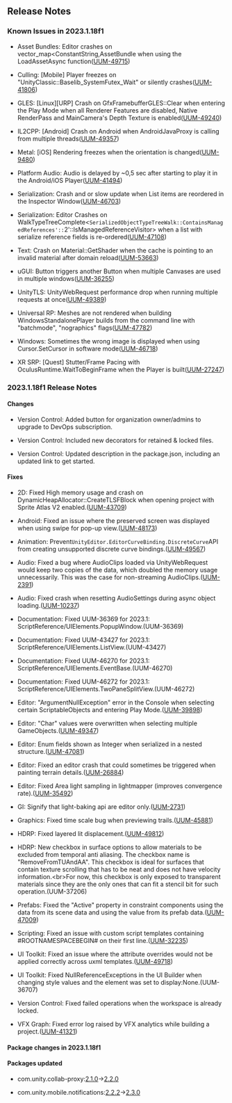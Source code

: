 ## Release Notes

### Known Issues in 2023.1.18f1

-   Asset Bundles: Editor crashes on vector_map\<ConstantString,AssetBundle when using the LoadAssetAsync function([UUM-49715](https://issuetracker.unity3d.com/issues/editor-crashes-on-vector-map-constantstring-assetbundle-when-using-the-loadassetasync-function))

-   Culling: \[Mobile\] Player freezes on \"UnityClassic::Baselib_SystemFutex_Wait\" or silently crashes([UUM-41806](https://issuetracker.unity3d.com/issues/android-player-freezes-on-unityclassic-baselib-systemfutex-wait-or-silently-crashes))

-   GLES: \[Linux\]\[URP\] Crash on GfxFramebufferGLES::Clear when entering the Play Mode when all Renderer Features are disabled, Native RenderPass and MainCamera\'s Depth Texture is enabled([UUM-49240](https://issuetracker.unity3d.com/issues/linux-urp-crash-on-gfxframebuffergles-clear-when-entering-the-play-mode-when-all-renderer-features-are-disabled-native-renderpass-and-maincameras-depth-texture-is-enabled))

-   IL2CPP: \[Android\] Crash on Android when AndroidJavaProxy is calling from multiple threads([UUM-49357](https://issuetracker.unity3d.com/issues/android-crash-on-android-when-androidjavaproxy-is-calling-from-multiple-threads))

-   Metal: \[iOS\] Rendering freezes when the orientation is changed([UUM-9480](https://issuetracker.unity3d.com/issues/ios-rendering-freezes-when-the-orientation-is-changed))

-   Platform Audio: Audio is delayed by \~0,5 sec after starting to play it in the Android/iOS Player([UUM-41494](https://issuetracker.unity3d.com/issues/audio-is-delayed-by-05-sec-after-starting-to-play-it-in-the-android-slash-ios-player))

-   Serialization: Crash and or slow update when List items are reordered in the Inspector Window([UUM-46703](https://issuetracker.unity3d.com/issues/crash-and-or-slow-update-when-list-items-are-reordered-in-the-inspector-window))

-   Serialization: Editor Crashes on WalkTypeTreeComplete\<` SerializedObjectTypeTreeWalk::ContainsManagedReferences':: `2\'::IsManagedReferenceVisitor\> when a list with serialize reference fields is re-ordered([UUM-47108](https://issuetracker.unity3d.com/issues/editor-crashes-on-walktypetreecomplete-serializedobjecttypetreewalk-containsmanagedreferences-2-ismanagedreferencevisitor-when-a-list-with-serialize-reference-fields-is-re-ordered))

-   Text: Crash on Material::GetShader when the cache is pointing to an invalid material after domain reload([UUM-53663](https://issuetracker.unity3d.com/issues/crash-on-material-getshader-when-the-cache-is-pointing-to-an-invalid-material-after-domain-reload))

-   uGUI: Button triggers another Button when multiple Canvases are used in multiple windows([UUM-36255](https://issuetracker.unity3d.com/issues/button-triggers-another-button-when-multiple-canvases-are-used-in-multiple-windows))

-   UnityTLS: UnityWebRequest performance drop when running multiple requests at once([UUM-49389](https://issuetracker.unity3d.com/issues/unitywebrequestexception-cannot-resolve-destination-host-errors-appear-when-making-multiple-http-get-requests-using-unitywebrequest-and-the-cysharp-dot-threading-dot-tasks))

-   Universal RP: Meshes are not rendered when building WindowsStandalonePlayer builds from the command line with \"batchmode\", \"nographics\" flags([UUM-47782](https://issuetracker.unity3d.com/issues/linux-meshes-are-not-rendered-when-building-windowsstandaloneplayer-builds-from-the-linux-command-line-with-batchmode-nographics-flags))

-   Windows: Sometimes the wrong image is displayed when using Cursor.SetCursor in software mode([UUM-46718](https://issuetracker.unity3d.com/issues/sometimes-the-wrong-image-is-displayed-when-using-cursor-dot-setcursor-in-software-mode))

-   XR SRP: \[Quest\] Stutter/Frame Pacing with OculusRuntime.WaitToBeginFrame when the Player is built([UUM-27247](https://issuetracker.unity3d.com/issues/quest-stutter-slash-frame-pacing-with-oculusruntime-dot-waittobeginframe-when-the-player-is-built))

### 2023.1.18f1 Release Notes

#### Changes

-   Version Control: Added button for organization owner/admins to upgrade to DevOps subscription.

-   Version Control: Included new decorators for retained &amp; locked files.

-   Version Control: Updated description in the package.json, including an updated link to get started.

#### Fixes

-   2D: Fixed High memory usage and crash on DynamicHeapAllocator::CreateTLSFBlock when opening project with Sprite Atlas V2 enabled.([UUM-43709](https://issuetracker.unity3d.com/issues/high-memory-usage-and-crash-on-dynamicheapallocator-createtlsfblock-when-opening-project-with-sprite-atlas-v2-enabled))

-   Android: Fixed an issue where the preserved screen was displayed when using swipe for pop-up view.([UUM-48173](https://issuetracker.unity3d.com/issues/android-the-player-stops-updating-when-its-in-the-swipe-for-pop-up-view-pop-up-view))

-   Animation: Prevent` UnityEditor.EditorCurveBinding.DiscreteCurve `API from creating unsupported discrete curve bindings.([UUM-49567](https://issuetracker.unity3d.com/issues/invalidcastexception-specified-cast-is-not-valid-dot-is-thrown-when-creating-animation-through-script))

-   Audio: Fixed a bug where AudioClips loaded via UnityWebRequest would keep two copies of the data, which doubled the memory usage unnecessarily. This was the case for non-streaming AudioClips.([UUM-2391](https://issuetracker.unity3d.com/issues/ios-non-streaming-audio-clips-loaded-from-unitywebrequest-retain-file-reference-after-unloading))

-   Audio: Fixed crash when resetting AudioSettings during async object loading.([UUM-10237](https://issuetracker.unity3d.com/issues/reseting-audio-settings-on-game-object-which-has-dontdestroyonload-causes-a-crash))

-   Documentation: Fixed UUM-36369 for 2023.1: ScriptReference/UIElements.PopupWindow.(UUM-36369)

-   Documentation: Fixed UUM-43427 for 2023.1: ScriptReference/UIElements.ListView.(UUM-43427)

-   Documentation: Fixed UUM-46270 for 2023.1: ScriptReference/UIElements.EventBase.(UUM-46270)

-   Documentation: Fixed UUM-46272 for 2023.1: ScriptReference/UIElements.TwoPaneSplitView.(UUM-46272)

-   Editor: \"ArgumentNullException\" error in the Console when selecting certain ScriptableObjects and entering Play Mode.([UUM-39898](https://issuetracker.unity3d.com/issues/argumentnullexception-error-in-the-console-when-selecting-certain-scriptableobjects-and-entering-play-mode))

-   Editor: \"Char\" values were overwritten when selecting multiple GameObjects.([UUM-49347](https://issuetracker.unity3d.com/issues/char-values-are-overwritten-when-selecting-multiple-gameobejcts))

-   Editor: Enum fields shown as Integer when serialized in a nested structure.([UUM-47081](https://issuetracker.unity3d.com/issues/enum-field-is-shown-as-an-integer-field-when-it-is-serialized-in-a-nested-structure))

-   Editor: Fixed an editor crash that could sometimes be triggered when painting terrain details.([UUM-26884](https://issuetracker.unity3d.com/issues/crash-on-terraindata-custom-internal-setdetaillayer-injected-when-using-paint-details-tool))

-   Editor: Fixed Area light sampling in lightmapper (improves convergence rate).([UUM-35492](https://issuetracker.unity3d.com/issues/cpu-and-gpu-progressive-lightmappers-produce-different-lightmap-results-when-generating-lightning))

-   GI: Signify that light-baking api are editor only.([UUM-2731](https://issuetracker.unity3d.com/issues/light-related-editor-only-apis-are-not-clearly-marked-as-such-confusing-users))

-   Graphics: Fixed time scale bug when previewing trails.([UUM-45881](https://issuetracker.unity3d.com/issues/trail-renderers-trail-doesnt-disappear-after-a-specified-time))

-   HDRP: Fixed layered lit displacement.([UUM-49812](https://issuetracker.unity3d.com/issues/the-height-map-amplitude-is-not-working-when-using-hdrp-slash-layeredlit))

-   HDRP: New checkbox in surface options to allow materials to be excluded from temporal anti aliasing. The checkbox name is \"RemoveFromTUAndAA\". This checkbox is ideal for surfaces that contain texture scrolling that has to be neat and does not have velocity information.\<br\>For now, this checkbox is only exposed to transparent materials since they are the only ones that can fit a stencil bit for such operation.(UUM-37206)

-   Prefabs: Fixed the \"Active\" property in constraint components using the data from its scene data and using the value from its prefab data.([UUM-47009](https://issuetracker.unity3d.com/issues/override-for-the-constraints-property-is-active-is-lost-when-upgrading-a-project))

-   Scripting: Fixed an issue with custom script templates containing #ROOTNAMESPACEBEGIN# on their first line.([UUM-32235](https://issuetracker.unity3d.com/issues/rootnamespacebegin-variable-is-parsed-to-the-new-script-when-placed-on-the-first-line-of-the-template))

-   UI Toolkit: Fixed an issue where the attribute overrides would not be applied correctly across uxml templates.([UUM-49718](https://issuetracker.unity3d.com/issues/a-button-label-is-not-displayed-according-to-its-original-label-when-it-is-inside-a-different-uxml-document-and-there-are-multiple-buttons))

-   UI Toolkit: Fixed NullReferenceExceptions in the UI Builder when changing style values and the element was set to display:None.(UUM-36707)

-   Version Control: Fixed failed operations when the workspace is already locked.

-   VFX Graph: Fixed error log raised by VFX analytics while building a project.([UUM-41321](https://issuetracker.unity3d.com/issues/analytics-could-not-log-project-build-event-error-when-the-player-is-built))

#### Package changes in 2023.1.18f1

#### Packages updated

-   com.unity.collab-proxy:[2.1.0](https://docs.unity3d.com/Packages/com.unity.collab-proxy@2.1//changelog/CHANGELOG.html)&#x2192;[2.2.0](https://docs.unity3d.com/Packages/com.unity.collab-proxy@2.2//changelog/CHANGELOG.html)

-   com.unity.mobile.notifications:[2.2.2](https://docs.unity3d.com/Packages/com.unity.mobile.notifications@2.2//changelog/CHANGELOG.html)&#x2192;[2.3.0](https://docs.unity3d.com/Packages/com.unity.mobile.notifications@2.3//changelog/CHANGELOG.html)
